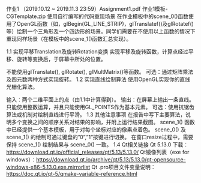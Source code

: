 作业1 （2019.10.12 ~ 2019.11.3 23:59）Assignment1.pdf 作业1模板-CGTemplate.zip
使用自行编写的代码重现场景
在作业模板中的scene_0()函数使用了OpenGL函数（如，glBegin(GL_LINE_STRIP)，glTranslatef()及glRotatef()等）绘制一个三角形及一个四边形的场景。同学们需要在不使用以上函数的情况下重现同样场景（在模板中的scene_1()函数汇总实现）。

1.1 实现平移Translation及旋转Rotation变换
实现平移及旋转函数，计算点经过平移、旋转等变换后，于屏幕中所处的位置。

不能使用glTranslate(), glRotate(), glMultMatrix()等函数。
可选：通过矩阵乘法及四元数两种方式实现旋转。
1.2 实现直线绘制算法
使用OpenGL实现你的直线光栅化算法。

输入：两个二维平面上的点（由1.1中计算得到）。
输出：在屏幕上输出一条直线。
只能使用整数运算，并且只能使用GL_POINTS作为基本元素。
可选：使用抗锯齿算法或机制对绘制直线进行平滑。
1.3 其他注意事项
在报告中写下主要算法，说明多个变换之间的顺序关系对结果的影响，并附上运行结果截图。
scene_1() 函数中已经提供一个基本模板，用于对每个坐标对应的像素点着色。
scene_0() 及 scene_1() 的绘制可通过键盘的”0”,”1”按键进行切换。
在窗口resize过程中，需要保持 scene_1() 绘制结果与 scene_0() 一致。
1.4 Qt相关链接
Qt 5.13.0 下载：https://download.qt.io/official_releases/qt/5.13/5.13.0/
Qt镜像列表（exe for windows）：https://download.qt.io/archive/qt/5.13/5.13.0/qt-opensource-windows-x86-5.13.0.exe.mirrorlist
Qt .pro项目文件变量说明：https://doc.qt.io/qt-5/qmake-variable-reference.html
